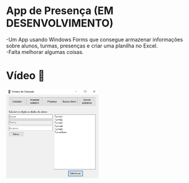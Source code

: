# App de Presença (EM DESENVOLVIMENTO)

-Um App usando Windows Forms que consegue armazenar informações sobre alunos, turmas, presenças e criar uma planilha no Excel.<br>
-Falta melhorar algumas coisas.

# Vídeo 📸
[<img src="appPresenca.png" width="50%">](https://youtu.be/ADkPjHQEY08)
